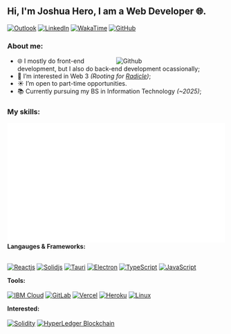 <!--
  Attribution: https://github.com/onimur/onimur
-->

## Hi, I'm Joshua Hero, I am a Web Developer 🌐.

[![Outlook](https://img.shields.io/badge/-Outlook-0078D4?style=for-the-badge&logo=Microsoft-Outlook&logoColor=white)](mailto:jhdcrux@outlook.com)
[![LinkedIn](https://img.shields.io/badge/-LinkedIn-blue?style=for-the-badge&logo=Linkedin&logoColor=white)](https://www.linkedin.com/in/jhdcruz/)
[![WakaTime](https://img.shields.io/badge/-Wakatime-fff?style=for-the-badge&logo=Wakatime&logoColor=black)](https://wakatime.com/@jhdcruz)
[![GitHub](https://img.shields.io/badge/-Github-000?style=for-the-badge&logo=Github&logoColor=white)](https://github.com/jhdcruz)


### About me:

<img width="50%" align="right" alt="Github" src="https://raw.githubusercontent.com/onimur/.github/master/.resources/git-header.svg" />

- 🌐 I mostly do front-end development, but I also do back-end development ocassionally;
- 🌱 I’m interested in Web 3 _(Rooting for [Radicle](https://radicle.xyz))_;
- ☀️ I’m open to part-time opportunities.
- 📚 Currently pursuing my BS in Information Technology _(~2025)_;

### My skills:

<p>
  <!-- Metrics -->
  <img align="right" alt="Jhdcruz's github stats" src="./github-metrics.svg" />

  <!-- Skills -->
  **Langauges & Frameworks:**
  <br /><br />

  <a href="https://reactjs.org"><img width="5%" src="https://www.vectorlogo.zone/logos/reactjs/reactjs-icon.svg" title="Reactjs"></a>
  <a href="https://solidjs.com"><img width="5%" src="https://upload.vectorlogo.zone/logos/solidjs/images/d514fbf4-e50a-4efa-933b-061bded05cd5.svg" title="Solidjs"></a>
  <a href="https://tauri.studio"><img width="5%" src="https://raw.githubusercontent.com/bestofjs/bestofjs-webui/6a27f1be5327f2a7da21e393b12fea5b9160237f/public/logos/tauri.svg" title="Tauri"></a>
  <a href="https://electronjs.org"><img width="5%" src="https://www.vectorlogo.zone/logos/electronjs/electronjs-icon.svg" title="Electron"></a>
  <a href="https://typescriptlang.org"><img width="5%" src="https://www.vectorlogo.zone/logos/typescriptlang/typescriptlang-icon.svg" title="TypeScript"></a>
  <a href="https://developer.mozilla.org/en-US/docs/Web/javascript"><img width="5%" src="https://upload.vectorlogo.zone/logos/javascript/images/239ec8a4-163e-4792-83b6-3f6d96911757.svg" title="JavaScript"></a>

  **Tools:**
  <br /><br />
  <a href="https://cloud.ibm.com/"><img width="5%" src="https://www.vectorlogo.zone/logos/ibm_cloud/ibm_cloud-icon.svg" title="IBM Cloud"></a>
  <a href="https://gitlab.com"><img width="5%" src="https://www.vectorlogo.zone/logos/gitlab/gitlab-icon.svg" title="GitLab"></a>
  <a href="https://vercel.com"><img width="5%" src="https://www.vectorlogo.zone/logos/zeit/zeit-icon.svg" title="Vercel"></a>
  <a href="https://heroku.com"><img width="5%" src="https://www.vectorlogo.zone/logos/heroku/heroku-icon.svg" title="Heroku"></a>
  <a href="#"><img width="5%" src="https://www.vectorlogo.zone/logos/linux/linux-icon.svg" title="Linux"></a>
  
  **Interested:**
  <br /><br />
  <a href="https://soliditylang.org/"><img width="4%" src="https://upload.wikimedia.org/wikipedia/commons/thumb/9/98/Solidity_logo.svg/386px-Solidity_logo.svg.png" title="Solidity"></a>
  <a href="https://hyperledger.org"><img width="6%" src="https://www.vectorlogo.zone/logos/hyperledger/hyperledger-icon.svg" title="HyperLedger Blockchain"></a>
</p>
